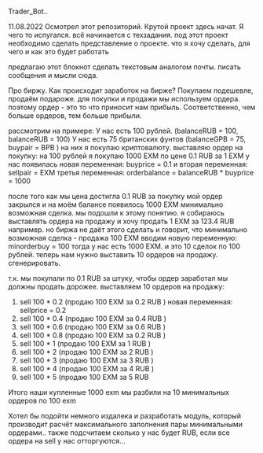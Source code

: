 Trader_Bot..

11.08.2022 
Осмотрел этот репозиторий. Крутой проект здесь начат. Я чего то испугался. 
всё начинается с техзадания. под этот проект необходимо сделать представление о проекте.
что я хочу сделать, для чего и как это будет работать


предлагаю этот блокнот сделать текстовым аналогом почты.
писать сообщения и мысли сюда. 

Про биржу. Как происходит заработок на бирже?
Покупаем подешевле, продаём подароже. 
для покупки и продажи мы используем ордера.
поэтому ордер - это то что приносит нам прибыль.
Соответственно, чем больше ордеров, тем больше прибыли.

рассмотрим на примере:
У нас есть 100 рублей. (balanceRUB = 100, balanceRUB = 100)
У нас есть 75 британских фунтов (balanceGPB = 75, buypair = BPB )
на них я покупаю криптовалюту.
выставляю ордер на покупку: на 100 рублей я покупаю 1000 EXM по цене 0.1 RUB за 1 EXM
у нас появилась новая переменная: buyprice = 0.1
и вторая переменная: sellpair = EXM
третья переменная: orderbalance = balanceRUB * buyprice = 1000

после того как мы цена достигла 0.1 RUB за покупку мой ордер закрылся и на моём балансе появилось 1000 EXM
минимально возможная сделка. мы подошли к этому понятию.
я собираюсь выставлять ордера на продажу и хочу продать 1 EXM за 123.4 RUB например.
но биржа не даёт этого сделать и говорит, что минимально возможная сделка - продажа 100 EXM
вводим новую переменную: minorderbuy = 100
тогда у нас есть 1000 EXM. и это 10 сделок по 100 рублей.
теперь нам нужно выставить 10 ордеров на продажу. сгенерировать.

т.к. мы покупали по 0.1 RUB за штуку, чтобы ордер заработал мы должны продать дорожее.
выставляем 10 ордеров на продажу:

1) sell 100 * 0.2   (продаю 100 EXM за 0.2 RUB ) новая переменная: sellprice = 0.2
2) sell 100 * 0.4   (продаю 100 EXM за 0.4 RUB )
3) sell 100 * 0.6   (продаю 100 EXM за 0.6 RUB )
4) sell 100 * 0.8   (продаю 100 EXM за 0.2 RUB )
5) sell 100 * 1   (продаю 100 EXM за 1 RUB )
6) sell 100 * 2   (продаю 100 EXM за 2 RUB )
7) sell 100 * 3   (продаю 100 EXM за 3 RUB )
8) sell 100 * 4   (продаю 100 EXM за 4 RUB )
9) sell 100 * 5   (продаю 100 EXM за 5 RUB 

Итого наши купленные 1000 exm мы разбили на 10 минимальных ордеров по 100 exm

Хотел бы подойти немного издалека и разработать модуль, 
который производит расчёт максимального заполнения пары минимальными ордерами.. 
также подсчитаем сколько у нас будет RUB, если все ордера на sell у нас отторгуются...
